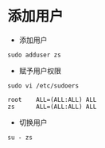 # 添加用户

* 添加用户

```
sudo adduser zs
```

* 赋予用户权限

```
sudo vi /etc/sudoers

root    ALL=(ALL:ALL) ALL
zs      ALL=(ALL:ALL) ALL
```

* 切换用户

```
su - zs
```
